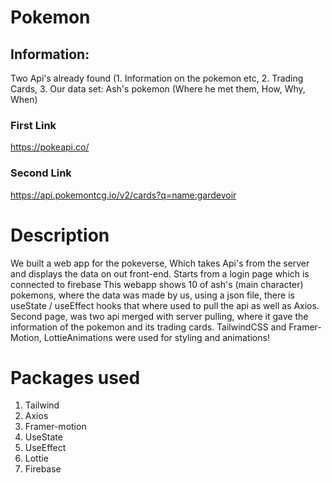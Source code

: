 # Pokemon

## Information:

Two Api's already found (1. Information on the pokemon etc, 2. Trading Cards, 3. Our data set: Ash's pokemon (Where he met them, How, Why, When) 

### First Link 
https://pokeapi.co/

### Second Link 
https://api.pokemontcg.io/v2/cards?q=name:gardevoir

# Description

We built a web app for the pokeverse, Which takes Api's from the server and displays the data on out front-end. Starts from a login page which is connected to firebase This webapp shows 10 of ash's (main character) pokemons, where the data was made by us, using a json file, there is useState / useEffect hooks that where used to pull the api as well as Axios. Second page, was two api merged with server pulling, where it gave the information of the pokemon and its trading cards. TailwindCSS and Framer-Motion, LottieAnimations were used for styling and animations!

# Packages used
 1. Tailwind
 2. Axios
 3. Framer-motion
 4. UseState
 5. UseEffect
 6. Lottie
 7. Firebase






